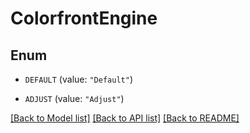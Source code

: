 # ColorfrontEngine

## Enum


* `DEFAULT` (value: `"Default"`)

* `ADJUST` (value: `"Adjust"`)


[[Back to Model list]](../README.md#documentation-for-models) [[Back to API list]](../README.md#documentation-for-api-endpoints) [[Back to README]](../README.md)



